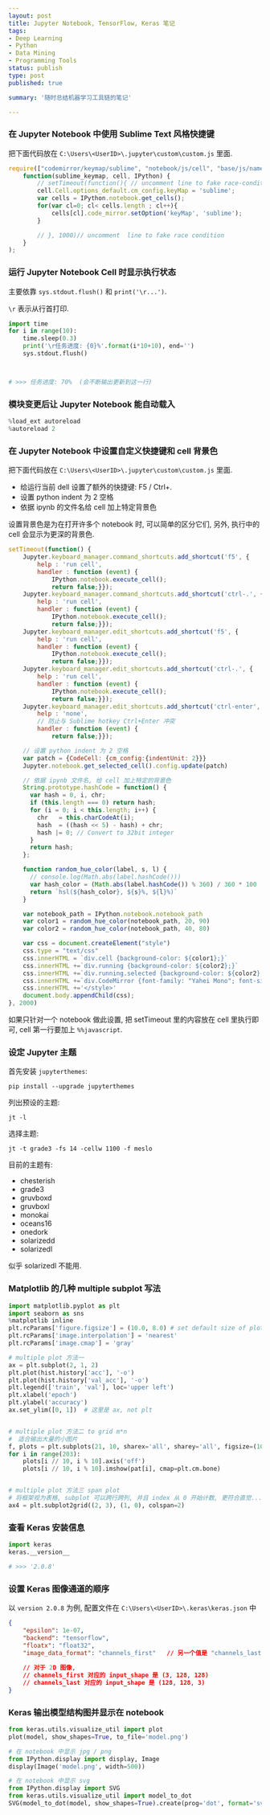```yaml
---
layout: post
title: Jupyter Notebook, TensorFlow, Keras 笔记
tags:
- Deep Learning
- Python
- Data Mining
- Programming Tools
status: publish
type: post
published: true

summary: '随时总结机器学习工具链的笔记'

---
```




### 在 Jupyter Notebook 中使用 Sublime Text 风格快捷键

把下面代码放在 `C:\Users\<UserID>\.jupyter\custom\custom.js` 里面.

```javascript
require(["codemirror/keymap/sublime", "notebook/js/cell", "base/js/namespace"],
    function(sublime_keymap, cell, IPython) {
        // setTimeout(function(){ // uncomment line to fake race-condition
        cell.Cell.options_default.cm_config.keyMap = 'sublime';
        var cells = IPython.notebook.get_cells();
        for(var cl=0; cl< cells.length ; cl++){
            cells[cl].code_mirror.setOption('keyMap', 'sublime');
        }

        // }, 1000)// uncomment  line to fake race condition
    }
);
```





### 运行 Jupyter Notebook Cell 时显示执行状态

主要依靠 `sys.stdout.flush()` 和 `print('\r...')`.

`\r` 表示从行首打印.

```python
import time
for i in range(10):
    time.sleep(0.3)
    print('\r任务进度: {0}%'.format(i*10+10), end='')
    sys.stdout.flush()



# >>> 任务进度: 70%  (会不断输出更新到这一行)
```





### 模块变更后让 Jupyter Notebook 能自动载入


```python
%load_ext autoreload
%autoreload 2
```





### 在 Jupyter Notebook 中设置自定义快捷键和 cell 背景色

把下面代码放在 `C:\Users\<UserID>\.jupyter\custom\custom.js` 里面.

- 给运行当前 dell 设置了额外的快捷键: F5 / Ctrl+.
- 设置 python indent 为 2 空格
- 依据 ipynb 的文件名给 cell 加上特定背景色

设置背景色是为在打开许多个 notebook 时, 可以简单的区分它们, 另外, 执行中的 cell 会显示为更深的背景色.

```javascript
setTimeout(function() {
    Jupyter.keyboard_manager.command_shortcuts.add_shortcut('f5', {
        help : 'run cell',
        handler : function (event) {
            IPython.notebook.execute_cell();
            return false;}});
    Jupyter.keyboard_manager.command_shortcuts.add_shortcut('ctrl-.', {
        help : 'run cell',
        handler : function (event) {
            IPython.notebook.execute_cell();
            return false;}});
    Jupyter.keyboard_manager.edit_shortcuts.add_shortcut('f5', {
        help : 'run cell',
        handler : function (event) {
            IPython.notebook.execute_cell();
            return false;}});
    Jupyter.keyboard_manager.edit_shortcuts.add_shortcut('ctrl-.', {
        help : 'run cell',
        handler : function (event) {
            IPython.notebook.execute_cell();
            return false;}});
    Jupyter.keyboard_manager.edit_shortcuts.add_shortcut('ctrl-enter', {
        help : 'none',
        // 防止与 Sublime hotkey Ctrl+Enter 冲突
        handler : function (event) {
            return false;}});

    // 设置 python indent 为 2 空格
    var patch = {CodeCell: {cm_config:{indentUnit: 2}}}
    Jupyter.notebook.get_selected_cell().config.update(patch)

    // 依据 ipynb 文件名, 给 cell 加上特定的背景色
    String.prototype.hashCode = function() {
      var hash = 0, i, chr;
      if (this.length === 0) return hash;
      for (i = 0; i < this.length; i++) {
        chr   = this.charCodeAt(i);
        hash  = ((hash << 5) - hash) + chr;
        hash |= 0; // Convert to 32bit integer
      }
      return hash;
    };

    function random_hue_color(label, s, l) {
      // console.log(Math.abs(label.hashCode()))
      var hash_color = (Math.abs(label.hashCode()) % 360) / 360 * 100
      return `hsl(${hash_color}, ${s}%, ${l}%)`
    }

    var notebook_path = IPython.notebook.notebook_path
    var color1 = random_hue_color(notebook_path, 20, 90)
    var color2 = random_hue_color(notebook_path, 40, 80)

    var css = document.createElement("style")
    css.type = "text/css"
    css.innerHTML = `div.cell {background-color: ${color1};}`
    css.innerHTML +=`div.running {background-color: ${color2};}`
    css.innerHTML +=`div.running.selected {background-color: ${color2};}`
    css.innerHTML +=`div.CodeMirror {font-family: "Yahei Mono"; font-size: 20px;}`
    css.innerHTML +='</style>'
    document.body.appendChild(css);
}, 2000)

```

如果只针对一个 notebook 做此设置, 把 setTimeout 里的内容放在 cell 里执行即可, cell 第一行要加上 `%%javascript`.





### 设定 Jupyter 主题

首先安装 `jupyterthemes`:

    pip install --upgrade jupyterthemes

列出预设的主题:

    jt -l

选择主题:

    jt -t grade3 -fs 14 -cellw 1100 -f meslo

目前的主题有:

- chesterish
- grade3
- gruvboxd
- gruvboxl
- monokai
- oceans16
- onedork
- solarizedd
- solarizedl

似乎 solarizedl 不能用.





### Matplotlib 的几种 multiple subplot 写法

```python
import matplotlib.pyplot as plt
import seaborn as sns
%matplotlib inline
plt.rcParams['figure.figsize'] = (10.0, 8.0) # set default size of plots
plt.rcParams['image.interpolation'] = 'nearest'
plt.rcParams['image.cmap'] = 'gray'

# multiple plot 方法一 
ax = plt.subplot(2, 1, 2)
plt.plot(hist.history['acc'], '-o')
plt.plot(hist.history['val_acc'], '-o')
plt.legend(['train', 'val'], loc='upper left')
plt.xlabel('epoch')
plt.ylabel('accuracy')
ax.set_ylim([0, 1])  # 这里是 ax, not plt


# multiple plot 方法二 to grid m*n
#　适合输出大量的小图片
f, plots = plt.subplots(21, 10, sharex='all', sharey='all', figsize=(10, 21))
for i in range(203):
    plots[i // 10, i % 10].axis('off')
    plots[i // 10, i % 10].imshow(pat[i], cmap=plt.cm.bone)


# multiple plot 方法三 span plot
# 将框架视为表格, subplot 可以跨行跨列, 并且 index 从 0 开始计数, 更符合直觉...
ax4 = plt.subplot2grid((2, 3), (1, 0), colspan=2)


```





### 查看 Keras 安装信息

```python
import keras
keras.__version__

# >>> '2.0.8'
```





### 设置 Keras 图像通道的顺序

以 `version 2.0.8` 为例, 配置文件在 `C:\Users\<UserID>\.keras\keras.json` 中

```json
{
    "epsilon": 1e-07,
    "backend": "tensorflow",
    "floatx": "float32",
    "image_data_format": "channels_first"   // 另一个值是 "channels_last"
    
    // 对于 2D 图像, 
    // channels_first 对应的 input_shape 是 (3, 128, 128)
    // channels_last 对应的 input_shape 是 (128, 128, 3)
}
```





### Keras 输出模型结构图并显示在 notebook

```python
from keras.utils.visualize_util import plot
plot(model, show_shapes=True, to_file='model.png')

# 在 notebook 中显示 jpg / png
from IPython.display import display, Image
display(Image('model.png', width=500))

# 在 notebook 中显示 svg
from IPython.display import SVG
from keras.utils.visualize_util import model_to_dot
SVG(model_to_dot(model, show_shapes=True).create(prog='dot', format='svg'))

```

















































